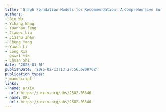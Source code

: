 ```yaml
---
title: 'Graph Foundation Models for Recommendation: A Comprehensive Survey'
authors:
- Bin Wu
- Yihang Wang
- Yuanhao Zeng
- Jiawei Liu
- Jiashu Zhao
- Cheng Yang
- Yawen Li
- Long Xia
- Dawei Yin
- Chuan Shi
date: '2025-01-01'
publishDate: '2025-02-13T13:27:56.680976Z'
publication_types:
- manuscript
links:
- name: arXiv
  url: https://arxiv.org/abs/2502.08346
- name: URL
  url: https://arxiv.org/abs/2502.08346
---
```


